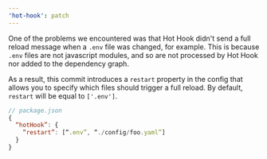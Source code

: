 ```yaml
---
'hot-hook': patch
---
```


One of the problems we encountered was that Hot Hook didn't send a full reload message when a `.env` file was changed, for example. This is because `.env` files are not javascript modules, and so are not processed by Hot Hook nor added to the dependency graph.

As a result, this commit introduces a `restart` property in the config that allows you to specify which files should trigger a full reload. By default, `restart` will be equal to `['.env']`.

```js
// package.json
{
  “hotHook”: {
    “restart”: [“.env”, “./config/foo.yaml”]
  }
}
```
